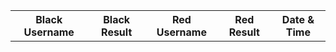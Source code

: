 <table id="recentGames" style="width: 100%;">
  <tr>
    <th>Black Username</th>
    <th>Black Result</th>
    <th>Red Username</th>
    <th>Red Result</th>
    <th>Date & Time</th>
  </tr>
  <tbody id="checkersList">
  </tbody>
</table>

<script>
 // prepare HTML result container for new output
  const resultContainer = document.getElementById("checkersList");
  // prepare URL's to allow easy switch from deployment and localhost
  //const url = "http://localhost:8086/api/users"
  const url = "https://pythonalflask.tk/api/checkers"
  const read_fetch = url + '/checkersList';

  // Load users on page entry
  read_users();


  // Display User Table, data is fetched from Backend Database
  function read_users() {
    // prepare fetch options
    const read_options = {
      method: 'GET', // *GET, POST, PUT, DELETE, etc.
      mode: 'cors', // no-cors, *cors, same-origin
      cache: 'default', // *default, no-cache, reload, force-cache, only-if-cached
      credentials: 'omit', // include, *same-origin, omit
      headers: {
        'Content-Type': 'application/json'
      },
    };

    // fetch the data from API
    fetch(read_fetch, read_options)
      // response is a RESTful "promise" on any successful fetch
      .then(response => {
        // check for response errors
        if (response.status !== 200) {
            const errorMsg = 'Database read error: ' + response.status;
            console.log(errorMsg);
            const tr = document.createElement("tr");
            const td = document.createElement("td");
            td.innerHTML = errorMsg;
            tr.appendChild(td);
            resultContainer.appendChild(tr);
            return;
        }
        // valid response will have json data
      response.json().then(data => {
          console.log(data);
          data.sort(function(a, b) {
            return b.score - a.score;
          });
        for (let i = 0; i < 5; i++) {
          const row = data[i];
          console.log(row);
          add_row(row);
          }
        })
    })
    // catch fetch errors (ie ACCESS to server blocked)
    .catch(err => {
      console.error(err);
      const tr = document.createElement("tr");
      const td = document.createElement("td");
      td.innerHTML = err;
      tr.appendChild(td);
      resultContainer.appendChild(tr);
    });
  }

  function add_row(data) {
    const tr = document.createElement("tr");
    const uidB = document.createElement("td");
    const resultB = document.createElement("td");
    const uidR = document.createElement("td");
    const resultR = document.createElement("td");
    const dos = document.createElement("td")
  
    // obtain data that is specific to the API
    uidB.innerHTML = data.uidB; 
    resultB.innerHTML = data.resultB; 
    uidR.innerHTML = data.uidR; 
    resultR.innerHTML = data.resultR; 
    dos.innerHTML = data.dos;

    // add HTML to container
    tr.appendChild(uidB);
    tr.appendChild(resultB)
    tr.appendChild(uidR);
    tr.appendChild(resultR)
    tr.appendChild(dos);

    resultContainer.appendChild(tr);
  }
</script>

